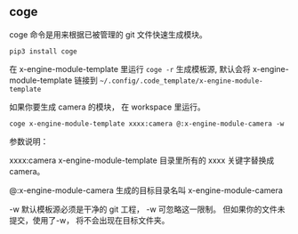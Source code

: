 ## coge

coge 命令是用来根据已被管理的 git 文件快速生成模块。

```
pip3 install coge
```

在 x-engine-module-template 里运行 `coge -r` 生成模板源, 默认会将 x-engine-module-template 链接到  `~/.config/.code_template/x-engine-module-template`



如果你要生成 camera 的模块， 在 workspace 里运行。

```
coge x-engine-module-template xxxx:camera @:x-engine-module-camera -w
```



参数说明：

xxxx:camera                 x-engine-module-template 目录里所有的 xxxx  关键字替换成 camera。

@:x-engine-module-camera    生成的目标目录名叫 x-engine-module-camera

-w 	                     默认模板源必须是干净的 git 工程， -w 可忽略这一限制。 但如果你的文件未提交，使用了-w， 将不会出现在目标文件夹。 



